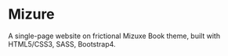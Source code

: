 # Mizure
A single-page website on frictional Mizuxe Book theme, built with HTML5/CSS3, SASS, Bootstrap4.
